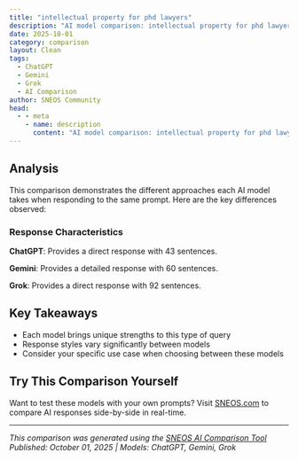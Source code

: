```yaml
---
title: "intellectual property for phd lawyers"
description: "AI model comparison: intellectual property for phd lawyers..."
date: 2025-10-01
category: comparison
layout: Clean
tags:
  - ChatGPT
  - Gemini
  - Grok
  - AI Comparison
author: SNEOS Community
head:
  - - meta
    - name: description
      content: "AI model comparison: intellectual property for phd lawyers..."
---
```


<ChatComparison
  title="intellectual property for phd lawyers"
  prompt="intellectual property for phd lawyers"
  :responses='{"ChatGPT": "Certainly! Intellectual property (IP) law is a significant field for PhD holders who pursue legal careers or specialize in protecting innovations and creative works. Here\u2019s an overview relevant to PhD lawyers interested in intellectual property:\n\n### What is Intellectual Property (IP)?\nIntellectual Property refers to creations of the mind, such as inventions, literary and artistic works, designs, symbols, names, and images used in commerce. IP law protects these intangible assets, giving their creators exclusive rights to use and commercialize them.\n\n### Types of Intellectual Property:\n1. **Patents** \n Protect inventions and new processes. Typically lasts 20 years. Critical for PhDs in science and engineering who invent new technologies.\n\n2. **Trademarks** \n Protect brand names, logos, and slogans. Helps companies distinguish their products or services in the marketplace.\n\n3. **Copyrights** \n Protect literary, musical, and artistic works. Relevant for creators of original works, including software code.\n\n4. **Trade Secrets** \n Protect confidential business information that provides a competitive edge.\n\n5. **Design Rights** \n Protection for the aesthetic design of products.\n\n### Why PhD Holders in Law Are Important in IP:\n- **Technical Expertise:** IP cases often require deep understanding of complex scientific or technical details, which PhDs possess.\n- **Patent Law Specialization:** PhDs, especially in STEM fields, are well-suited to become patent attorneys or agents.\n- **Research and Policy:** PhD lawyers contribute to IP policy, academic research, and teaching.\n\n### Careers for PhD Lawyers in IP:\n- **Patent Attorney/Agent:** Requires passing patent bar exam and often a scientific PhD.\n- **IP Litigation Lawyer:** Represent clients in patent, trademark, or copyright disputes.\n- **In-house Counsel:** Work within corporations managing IP portfolios.\n- **IP Consultant/Strategist:** Advising businesses on IP management.\n- **Academia and Research:** Teaching IP law or conducting scholarly research.\n\n### Steps for PhDs to Become IP Lawyers:\n1. Obtain a JD (Juris Doctor) degree or equivalent law qualification.\n2. Pass the bar exam for practicing law.\n3. Pass the patent bar exam (for patent attorneys in the U.S.).\n4. Gain experience through internships or working at IP law firms.\n\n### Additional Resources:\n- **World Intellectual Property Organization (WIPO):** Provides international IP treaties and resources.\n- **USPTO:** United States Patent and Trademark Office offers guidelines on patent law.\n- **Licensing Executives Society (LES):** Professional society for those in IP licensing.\n- **Continuing Legal Education (CLE):** Specialized courses on IP law.\n\nIf you want, I can help with more specific information such as how to transition from a PhD to IP law, key cases, or detailed guidance on patent prosecution. Let me know!", "Gemini": "Okay, let\u0027s break down the world of intellectual property (IP) for PhD lawyers. This is a valuable area of specialization, combining deep legal understanding with expertise in specific fields.\n\n**Why Intellectual Property is a Good Fit for PhD Lawyers:**\n\n* **Complex Subject Matter:** IP law often involves intricate technologies, scientific principles, and creative works. A PhD provides a lawyer with a strong foundation to understand these complexities and effectively advocate for their clients.\n* **Interdisciplinary Nature:** IP bridges law, science, engineering, and the arts. A PhD demonstrates the ability to think critically across disciplines, essential for successful IP practice.\n* **Research and Analysis:** PhDs cultivate strong research and analytical skills, crucial for patent prosecution, IP litigation, and assessing the validity and enforceability of IP rights.\n* **Expert Testimony:** PhD lawyers can serve as expert witnesses in IP litigation, providing authoritative testimony on technical or scientific matters.\n* **Policy and Regulation:** PhDs can contribute to shaping IP policy and regulations by providing informed insights into the impact of these laws on innovation and creativity.\n\n**Key Areas of Intellectual Property Law:**\n\nA PhD lawyer might specialize in one or more of these areas:\n\n* **Patents:**\n * **Patent Prosecution:** Drafting and prosecuting patent applications before patent offices (e.g., USPTO, EPO). This requires a deep understanding of the relevant technology and patent law. A PhD can be invaluable for understanding the invention and crafting strong claims.\n * **Patent Litigation:** Representing clients in patent infringement lawsuits. This involves analyzing patents, technical documents, and prior art to determine infringement and validity.\n * **Patent Licensing:** Negotiating and drafting agreements for the licensing of patent rights.\n * **Patent Due Diligence:** Evaluating the patent portfolio of a company in connection with a merger, acquisition, or investment.\n* **Copyright:**\n * **Copyright Registration:** Assisting clients in registering their copyrighted works (e.g., literary works, music, software, visual art).\n * **Copyright Litigation:** Representing clients in copyright infringement lawsuits.\n * **Copyright Licensing:** Negotiating and drafting agreements for the licensing of copyright rights.\n * **Digital Copyright Issues:** Advising clients on copyright issues related to the internet, digital media, and online platforms.\n* **Trademarks:**\n * **Trademark Registration:** Assisting clients in registering their trademarks with trademark offices (e.g., USPTO).\n * **Trademark Litigation:** Representing clients in trademark infringement lawsuits.\n * **Trademark Licensing:** Negotiating and drafting agreements for the licensing of trademark rights.\n * **Brand Protection:** Advising clients on strategies to protect their brands from infringement and dilution.\n* **Trade Secrets:**\n * **Trade Secret Protection:** Advising clients on how to protect their confidential information as trade secrets. This includes implementing security measures, drafting confidentiality agreements, and conducting employee training.\n * **Trade Secret Litigation:** Representing clients in trade secret misappropriation lawsuits.\n* **IP Licensing and Transactions:**\n * Drafting and negotiating a wide range of IP agreements, including licenses, assignments, joint development agreements, and technology transfer agreements.\n * Advising clients on the IP aspects of mergers, acquisitions, and other corporate transactions.\n* **IP Strategy and Management:**\n * Developing and implementing IP strategies for companies.\n * Managing IP portfolios.\n * Conducting IP audits.\n* **IP in Specific Industries:** Lawyers may specialize in IP law within a particular industry, such as:\n * Pharmaceuticals\n * Biotechnology\n * Software\n * Electronics\n * Medical Devices\n * Entertainment\n\n**How a PhD Can Enhance an IP Law Career:**\n\n* **Specialized Knowledge:** A PhD provides in-depth knowledge in a particular field, making the lawyer a more valuable asset in cases involving complex technologies or scientific principles.\n* **Credibility:** A PhD lends credibility to the lawyer\u0027s expertise, both in and out of the courtroom.\n* **Analytical Skills:** The research and analytical skills developed during a PhD program are highly transferable to IP law practice.\n* **Communication Skills:** PhDs typically involve presenting research findings and writing scholarly articles, which can improve communication skills essential for lawyers.\n* **Network:** A PhD provides access to a network of experts and researchers who can serve as valuable resources.\n* **Career Options:** A PhD can open doors to a wider range of career options, including:\n * Law firm practice\n * In-house counsel (working for a company)\n * Academia (teaching and research)\n * Government (e.g., working for the USPTO)\n * Consulting\n\n**Examples of PhD Fields that Align Well with IP Law:**\n\n* **Engineering (Electrical, Mechanical, Chemical, Computer):** Excellent for patent law, especially in the respective engineering field.\n* **Computer Science:** Software patents, copyright issues related to software, and cybersecurity issues.\n* **Biology/Biochemistry/Molecular Biology:** Pharmaceutical patents, biotechnology patents, and issues related to genetic engineering.\n* **Chemistry:** Chemical patents, materials science patents, and pharmaceutical patents.\n* **Physics:** Patents related to electronics, optics, and other areas of physics.\n* **Materials Science:** Patents related to new materials, manufacturing processes, and nanotechnology.\n\n**Challenges and Considerations:**\n\n* **Time Commitment:** Obtaining a PhD is a significant time investment.\n* **Cost:** PhD programs can be expensive, although funding opportunities are often available.\n* **Opportunity Cost:** Delaying entry into the legal profession while pursuing a PhD can result in lost earnings.\n* **Balancing Legal and Technical Expertise:** A PhD lawyer must be able to effectively bridge the gap between technical knowledge and legal principles. Strong communication skills are essential.\n* **Staying Current:** Both the law and the relevant technical fields are constantly evolving, so continuous learning is necessary.\n\n**In conclusion, a PhD can be a significant asset for lawyers specializing in intellectual property. It provides a deep understanding of complex subject matter, enhances analytical skills, and lends credibility to their expertise. However, it\u0027s important to carefully weigh the benefits and challenges before pursuing a PhD in preparation for an IP law career.**\n", "Grok": "Intellectual property (IP) is a critical area of law that pertains to creations of the mind, such as inventions, literary and artistic works, designs, symbols, names, and images used in commerce. For PhD lawyers\u2014those who hold a doctoral degree in addition to a law degree (JD or equivalent)\u2014specializing in intellectual property law offers a unique intersection of advanced academic research and legal practice. Below, I\u2019ll break down key aspects of intellectual property law as it relates to PhD lawyers, including their role, relevant IP areas, career opportunities, and challenges.\n\n---\n\n### **1. Role of PhD Lawyers in Intellectual Property Law**\nPhD lawyers often combine their deep academic expertise with legal training to handle complex IP issues. Their advanced research skills and subject matter expertise (often in fields like science, technology, engineering, or the humanities) make them particularly valuable in IP law, where technical or specialized knowledge is frequently required. Common roles include:\n\n- **Legal Counsel:** Advising companies, research institutions, or individuals on protecting and enforcing IP rights.\n- **Litigation Specialist:** Representing clients in IP disputes, including patent infringement, copyright violations, or trademark disputes.\n- **Patent Attorney/Agent:** Drafting and prosecuting patent applications, often requiring technical expertise in a specific field (common for PhD holders in STEM disciplines).\n- **Policy Advisor:** Shaping IP law and policy at governmental or international levels, often leveraging their research background.\n- **Academic or Researcher:** Teaching IP law at universities or conducting research on emerging IP issues, such as AI and IP or biotech patents.\n\n---\n\n### **2. Key Areas of Intellectual Property Relevant to PhD Lawyers**\nIntellectual property law is broadly categorized into several areas, each of which may appeal to PhD lawyers depending on their academic background:\n\n- **Patents:** Protection for inventions and innovations. PhD lawyers with backgrounds in science, engineering, or technology (e.g., biotechnology, computer science, or chemistry) are often in high demand for patent prosecution and litigation. Their technical expertise allows them to understand complex inventions and communicate effectively with inventors and patent examiners.\n \n- **Copyrights:** Protection for original works of authorship (e.g., books, music, software, and art). PhD lawyers with backgrounds in literature, media studies, or digital technologies may focus on copyright issues, especially in the context of digital rights and fair use.\n\n- **Trademarks:** Protection for brand names, logos, and symbols. While less technically focused, PhD lawyers may still contribute through their research skills in marketing or cultural studies to address issues like brand dilution or consumer confusion.\n\n- **Trade Secrets:** Protection for confidential business information. PhD lawyers may assist in drafting non-disclosure agreements (NDAs) or litigating misappropriation cases, often in industries tied to their academic expertise.\n\n- **Emerging IP Issues:** PhD lawyers are uniquely positioned to address cutting-edge topics like artificial intelligence (AI) and IP ownership, biotechnology patents, or data protection laws. Their research experience allows them to contribute to evolving legal frameworks.\n\n---\n\n### **3. Career Opportunities for PhD Lawyers in IP**\nPhD lawyers in IP law have diverse career paths due to their dual qualifications. Potential opportunities include:\n\n- **Law Firms:** Many large law firms seek PhD lawyers for their IP departments, especially for patent work or high-profile litigation. Boutique IP firms also value their specialized knowledge.\n- **In-House Counsel:** Technology companies, pharmaceutical firms, and universities often hire PhD lawyers to manage IP portfolios, oversee R\u0026D collaborations, and protect innovations.\n- **Government and Policy Roles:** Working with patent offices (e.g., USPTO, EPO), international organizations (e.g., WIPO), or legislative bodies to develop IP regulations and treaties.\n- **Academia:** Teaching IP law or conducting research at law schools or interdisciplinary institutes, often focusing on the intersection of law, technology, and society.\n- **Consulting:** Advising startups, inventors, or investors on IP strategy, licensing, and commercialization of innovations.\n\n---\n\n### **4. Advantages of a PhD in IP Law**\nHaving a PhD alongside a law degree offers several advantages in the field of IP law:\n\n- **Technical Expertise:** Particularly in patent law, a PhD in a relevant field (e.g., engineering, biology, or computer science) is often a prerequisite or a significant advantage for understanding inventions and drafting strong patent applications.\n- **Research Skills:** The ability to conduct in-depth research is valuable for staying ahead of emerging IP trends and for building compelling legal arguments.\n- **Credibility:** A PhD can enhance credibility with clients, courts, and patent examiners, especially in highly technical disputes.\n- **Interdisciplinary Focus:** PhD lawyers can bridge gaps between legal, scientific, and business communities, providing holistic advice on IP matters.\n\n---\n\n### **5. Challenges for PhD Lawyers in IP**\nDespite the advantages, PhD lawyers may face certain challenges in the IP field:\n\n- **Time and Financial Investment:** Pursuing both a PhD and a law degree requires significant time and financial resources, which may delay entry into the workforce.\n- **Balancing Roles:** PhD lawyers may struggle to balance academic pursuits (e.g., publishing research) with the demands of legal practice.\n- **Market Fit:** While STEM PhDs are in high demand for patent law, PhDs in humanities or social sciences may find fewer direct applications in IP law, requiring them to carve out niche areas of expertise (e.g., copyright or cultural IP).\n- **Licensing Requirements:** In some jurisdictions, becoming a patent attorney requires passing additional exams (e.g., the Patent Bar in the U.S.), which can be rigorous even for PhD holders.\n\n---\n\n### **6. Steps to Enter IP Law as a PhD Lawyer**\nIf you are a PhD holder considering a career in IP law, or a lawyer pursuing a PhD with an interest in IP, here are some steps to follow:\n\n1. **Obtain Legal Qualifications:** If you don\u2019t already have a law degree (JD or equivalent), enroll in a law program with a focus on IP courses.\n2. **Gain Technical Proficiency (if applicable):** For patent law, ensure your PhD or additional training aligns with technical fields recognized by patent offices (e.g., USPTO\u2019s list of qualifying degrees for the Patent Bar).\n3. **Pass Relevant Exams:** In the U.S., passing the Patent Bar is necessary to become a registered patent attorney or agent.\n4. **Build Practical Experience:** Seek internships or clerkships at IP law firms, in-house legal departments, or government agencies like the USPTO.\n5. **Network:** Attend IP-focused conferences, join professional organizations (e.g., American Intellectual Property Law Association - AIPLA), and connect with mentors in the field.\n6. **Publish and Research:** Leverage your PhD skills to publish articles or white papers on IP topics, establishing yourself as a thought leader.\n\n---\n\n### **7. Emerging Trends in IP for PhD Lawyers**\nPhD lawyers are well-positioned to engage with evolving IP challenges, including:\n\n- **Artificial Intelligence (AI):** Debates over whether AI can be an inventor or author, and how IP laws apply to AI-generated works.\n- **Biotechnology and Genomics:** Complex IP issues surrounding gene editing (e.g., CRISPR), personalized medicine, and biopiracy.\n- **Digital IP and Blockchain:** Addressing copyright in the digital age, NFTs (non-fungible tokens), and the use of blockchain for IP protection.\n- **Sustainability and IP:** Exploring how IP can incentivize green technologies and sustainable innovation.\n\n---\n\n### **Conclusion**\nFor PhD lawyers, intellectual property law offers a dynamic and rewarding field that combines rigorous academic training with practical legal skills. Whether focusing on patents, copyrights, trademarks, or emerging issues like AI and biotech, PhD lawyers bring unique value to the table through their specialized knowledge and research capabilities. However, success in this field requires strategic planning, including aligning academic expertise with legal opportunities and staying abreast of evolving trends in IP law.\n\nIf you have a specific area of IP or career path in mind, I can provide more tailored advice or dive deeper into a particular topic (e.g., patent prosecution for PhD scientists or copyright law for humanities PhDs). Let me know!"}' 
  published-date="22:14"
/>

## Analysis

This comparison demonstrates the different approaches each AI model takes when responding to the same prompt. Here are the key differences observed:

### Response Characteristics

**ChatGPT**: Provides a direct response with 43 sentences. 

**Gemini**: Provides a detailed response with 60 sentences. 

**Grok**: Provides a direct response with 92 sentences. 

## Key Takeaways

- Each model brings unique strengths to this type of query
- Response styles vary significantly between models
- Consider your specific use case when choosing between these models

## Try This Comparison Yourself

Want to test these models with your own prompts? Visit [SNEOS.com](https://sneos.com) to compare AI responses side-by-side in real-time.

---

*This comparison was generated using the [SNEOS AI Comparison Tool](https://sneos.com)*
*Published: October 01, 2025 | Models: ChatGPT, Gemini, Grok*
